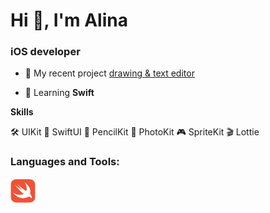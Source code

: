 <h1 align="left">Hi 👋, I'm Alina</h1>
<h3 align="left">iOS developer</h3>


- 🧩 My recent project [drawing & text editor](https://github.com/alirast/TelegramContest)

- 🌱 Learning **Swift**

**Skills**

 🛠️ UIKit 🪼 SwiftUI 🎨 PencilKit 📸 PhotoKit 🎮 SpriteKit 🎬 Lottie


<h3 align="left"></h3>
<p align="left">
</p>

<h3 align="left">Languages and Tools:</h3>
<p align="left"> <a href="https://developer.apple.com/swift/" target="_blank" rel="noreferrer"> <img src="https://raw.githubusercontent.com/devicons/devicon/master/icons/swift/swift-original.svg" alt="swift" width="40" height="40"/> </a> </p>
